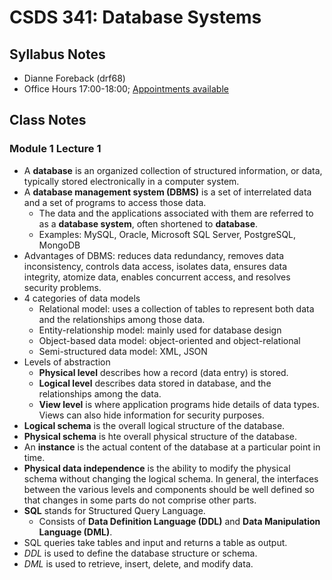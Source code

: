 # CSDS 341: Database Systems

## Syllabus Notes

- Dianne Foreback (drf68)
- Office Hours 17:00-18:00; [Appointments available](https://bit.ly/3OTgjgC)

## Class Notes

### Module 1 Lecture 1

- A **database** is an organized collection of structured information, or data,
typically stored electronically in a computer system.
- A **database management system (DBMS)** is a set of interrelated data and a
set of programs to access those data.
  - The data and the applications associated with them are referred to as a
    **database system**, often shortened to **database**.
  - Examples: MySQL, Oracle, Microsoft SQL Server, PostgreSQL, MongoDB
- Advantages of DBMS: reduces data redundancy, removes data inconsistency,
controls data access, isolates data, ensures data integrity, atomize data,
enables concurrent access, and resolves security problems.
- 4 categories of data models
  - Relational model: uses a collection of tables to represent both data and the
  relationships among those data.
  - Entity-relationship model: mainly used for database design
  - Object-based data model: object-oriented and object-relational
  - Semi-structured data model: XML, JSON
- Levels of abstraction
  - **Physical level** describes how a record (data entry) is stored.
  - **Logical level** describes data stored in database, and the relationships
  among the data.
  - **View level** is where application programs hide details of data types.
  Views can also hide information for security purposes.
- **Logical schema** is the overall logical structure of the database.
- **Physical schema** is hte overall physical structure of the database.
- An **instance** is the actual content of the database at a particular point in
time.
- **Physical data independence** is the ability to modify the physical schema
without changing the logical schema. In general, the interfaces between the
various levels and components should be well defined so that changes in some
parts do not comprise other parts.
- **SQL** stands for Structured Query Language.
  - Consists of **Data Definition Language (DDL)** and **Data Manipulation**
  **Language (DML)**.
- SQL queries take tables and input and returns a table as output.
- *DDL* is used to define the database structure or schema.
- *DML* is used to retrieve, insert, delete, and modify data.
